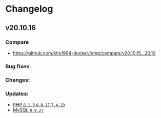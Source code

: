 # Changelog

## v20.10.16

### Compare

* https://github.com/khs1994-docker/lnmp/compare/v20.10.15...20.10

### Bug fixes:

### Changes:

### Updates:

* [PHP `8.1.3` `8.0.17` `7.4.29`](https://www.php.net/ChangeLog-8.php#8.1.3)
* [MySQL `8.0.27`](https://dev.mysql.com/doc/relnotes/mysql/8.0/en/news-8-0-27.html)
